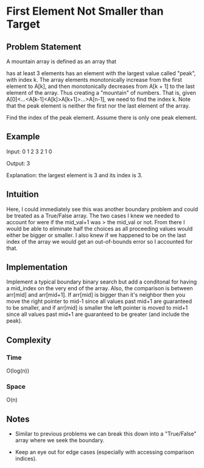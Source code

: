 # First Element Not Smaller than Target

## Problem Statement

A mountain array is defined as an array that

has at least 3 elements
has an element with the largest value called "peak", with index k. The array elements monotonically increase from the first element to A[k], and then monotonically decreases from A[k + 1] to the last element of the array. Thus creating a "mountain" of numbers.
That is, given A[0]<...<A[k-1]<A[k]>A[k+1]>...>A[n-1], we need to find the index k. Note that the peak element is neither the first nor the last element of the array.

Find the index of the peak element. Assume there is only one peak element.

## Example

Input: 0 1 2 3 2 1 0

Output: 3

Explanation: the largest element is 3 and its index is 3.

## Intuition

Here, I could immediately see this was another boundary problem and could be treated as a True/False array. The two cases I knew we needed to account for were if the mid_val+1 was > the mid_val or not. From there I would be able to eliminate half the choices as all proceeding values would either be bigger or smaller. I also knew if we happened to be on the last index of the array we would get an out-of-bounds error so I accounted for that.

## Implementation

Implement a typical boundary binary search but add a conditonal for having a mid_index on the very end of the array. Also, the comparison is between arr[mid] and arr[mid+1]. If arr[mid] is bigger than it's neighbor then you move the right pointer to mid-1 since all values past mid+1 are guaranteed to be smaller, and if arr[mid] is smaller the left pointer is moved to mid+1 since all values past mid+1 are guaranteed to be greater (and include the peak).

## Complexity

### Time

O(log(n))

### Space

O(n)

## Notes

- Similar to previous problems we can break this down into a "True/False" array where we seek the boundary.

- Keep an eye out for edge cases (especially with accessing comparison indices).
